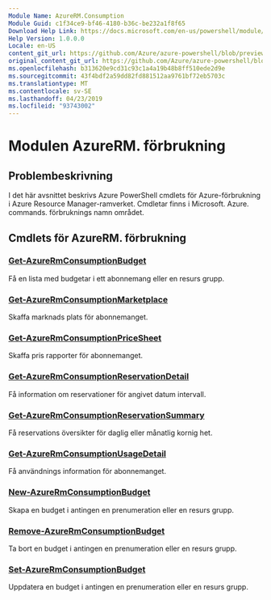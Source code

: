 ```yaml
---
Module Name: AzureRM.Consumption
Module Guid: c1f34ce9-bf46-4180-b36c-be232a1f8f65
Download Help Link: https://docs.microsoft.com/en-us/powershell/module/azurerm.consumption
Help Version: 1.0.0.0
Locale: en-US
content_git_url: https://github.com/Azure/azure-powershell/blob/preview/src/ResourceManager/Consumption/Commands.Consumption/help/AzureRM.Consumption.md
original_content_git_url: https://github.com/Azure/azure-powershell/blob/preview/src/ResourceManager/Consumption/Commands.Consumption/help/AzureRM.Consumption.md
ms.openlocfilehash: b313620e9cd31c93c1a4a19b48b8ff510ede2d9e
ms.sourcegitcommit: 43f4bdf2a59dd82fd881512aa9761bf72eb5703c
ms.translationtype: MT
ms.contentlocale: sv-SE
ms.lasthandoff: 04/23/2019
ms.locfileid: "93743002"
---
```

# Modulen AzureRM. förbrukning
## Problembeskrivning
I det här avsnittet beskrivs Azure PowerShell cmdlets för Azure-förbrukning i Azure Resource Manager-ramverket. Cmdletar finns i Microsoft. Azure. commands. förbruknings namn området.

## Cmdlets för AzureRM. förbrukning
### [Get-AzureRmConsumptionBudget](Get-AzureRmConsumptionBudget.md)
Få en lista med budgetar i ett abonnemang eller en resurs grupp.

### [Get-AzureRmConsumptionMarketplace](Get-AzureRmConsumptionMarketplace.md)
Skaffa marknads plats för abonnemanget.

### [Get-AzureRmConsumptionPriceSheet](Get-AzureRmConsumptionPriceSheet.md)
Skaffa pris rapporter för abonnemanget.

### [Get-AzureRmConsumptionReservationDetail](Get-AzureRmConsumptionReservationDetail.md)
Få information om reservationer för angivet datum intervall.

### [Get-AzureRmConsumptionReservationSummary](Get-AzureRmConsumptionReservationSummary.md)
Få reservations översikter för daglig eller månatlig kornig het.

### [Get-AzureRmConsumptionUsageDetail](Get-AzureRmConsumptionUsageDetail.md)
Få användnings information för abonnemanget.

### [New-AzureRmConsumptionBudget](New-AzureRmConsumptionBudget.md)
Skapa en budget i antingen en prenumeration eller en resurs grupp.

### [Remove-AzureRmConsumptionBudget](Remove-AzureRmConsumptionBudget.md)
Ta bort en budget i antingen en prenumeration eller en resurs grupp.

### [Set-AzureRmConsumptionBudget](Set-AzureRmConsumptionBudget.md)
Uppdatera en budget i antingen en prenumeration eller en resurs grupp.


